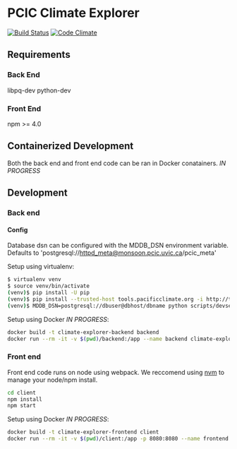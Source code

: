 # PCIC Climate Explorer

[![Build Status](https://travis-ci.org/pacificclimate/climate-explorer.svg?branch=master)](https://travis-ci.org/pacificclimate/climate-explorer)
[![Code Climate](https://codeclimate.com/github/pacificclimate/climate-explorer/badges/gpa.svg)](https://codeclimate.com/github/pacificclimate/climate-explorer)

## Requirements

### Back End

libpq-dev python-dev

### Front End

npm >= 4.0

## Containerized Development

Both the back end and front end code can be ran in Docker conatainers. *IN PROGRESS*

## Development

### Back end

#### Config

Database dsn can be configured with the MDDB_DSN environment variable. Defaults to 'postgresql://httpd_meta@monsoon.pcic.uvic.ca/pcic_meta'

Setup using virtualenv:

```bash
$ virtualenv venv
$ source venv/bin/activate
(venv)$ pip install -U pip
(venv)$ pip install --trusted-host tools.pacificclimate.org -i http://tools.pacificclimate.org/pypiserver/ -e .
(venv)$ MDDB_DSN=postgresql://dbuser@dbhost/dbname python scripts/devserver.py -p <port>
```

Setup using Docker *IN PROGRESS*:

```bash
docker build -t climate-explorer-backend backend
docker run --rm -it -v $(pwd)/backend:/app --name backend climate-explorer-backend
```

### Front end

Front end code runs on node using webpack. We reccomend using [nvm](https://github.com/creationix/nvm) to manage your node/npm install.

```bash  
cd client
npm install
npm start
```

Setup using Docker *IN PROGRESS*:

```bash
docker build -t climate-explorer-frontend client
docker run --rm -it -v $(pwd)/client:/app -p 8080:8080 --name frontend --link backend climate-explorer-frontend
```
